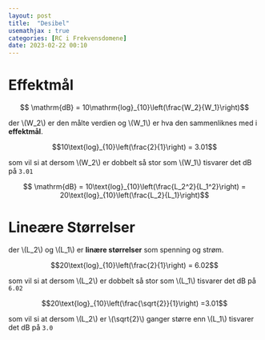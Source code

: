 ```yaml
---
layout: post
title:  "Desibel"
usemathjax : true
categories: [RC i Frekvensdomene]
date: 2023-02-22 00:10
---
```



# Effektmål

$$ \mathrm{dB} = 10\mathrm{log}_{10}\left(\frac{W_2}{W_1}\right)$$

der \\(W_2\\) er den målte verdien og \\(W_1\\) er hva den sammenliknes 
med i **effektmål**.

$$10\text{log}_{10}\left(\frac{2}{1}\right) = 3.01$$

 som vil si at dersom \\(W_2\\) er dobbelt så stor som \\(W_1\\) tisvarer det dB på `3.01`

$$ \mathrm{dB} = 10\text{log}_{10}\left(\frac{L_2^2}{L_1^2}\right) = 20\text{log}_{10}\left(\frac{L_2}{L_1}\right)$$

# Lineære Størrelser

 der \\(L_2\\) og \\(L_1\\) er **linære størrelser** som spenning og strøm.

$$20\text{log}_{10}\left(\frac{2}{1}\right) = 6.02$$

som vil si at dersom \\(L_2\\) er dobbelt så stor som \\(L_1\\) tisvarer det dB på `6.02`

$$20\text{log}_{10}\left(\frac{\sqrt{2}}{1}\right) =3.01$$

som vil si at dersom \\(L_2\\) er \\(\sqrt{2}\\) ganger større enn \\(L_1\\) tisvarer det dB på `3.0`